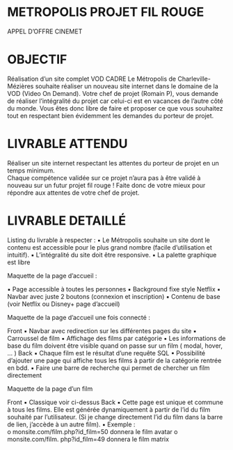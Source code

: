   # METROPOLIS PROJET FIL ROUGE 
 
 
  
APPEL D’OFFRE CINEMET 
   
# OBJECTIF 
Réalisation d’un site complet VOD 
CADRE 
Le  Métropolis  de  Charleville-Mézières  souhaite  réaliser  un  nouveau 
site internet dans le domaine de la VOD (Video On Demand). 
Votre chef de projet (Romain P), vous demande de réaliser l’intégralité 
du projet car celui-ci est en vacances de l’autre côté du monde. 
Vous êtes donc libre de faire et proposer ce que vous souhaitez tout 
en respectant bien évidemment les demandes du porteur de projet. 

# LIVRABLE ATTENDU 

Réaliser un site internet respectant les attentes du  porteur de projet 
en un temps minimum.  
Chaque compétence validée sur ce projet n’aura pas à être validé à 
nouveau sur un futur projet fil rouge ! Faite donc de votre mieux pour 
répondre aux attentes de votre chef de projet. 

# LIVRABLE DETAILLÉ 

Listing du livrable à respecter : 
▪ Le Métropolis souhaite un site dont le contenu est accessible 
pour le plus grand nombre (facile d’utilisation et intuitif). 
▪ L’intégralité du site doit être responsive. 
▪ La palette graphique est libre 
 
  
Maquette de la page d’accueil : 

 
 
 
▪ Page accessible à toutes les personnes 
▪ Background fixe style Netflix 
▪ Navbar avec juste 2 boutons (connexion et inscription) 
▪ Contenu de base (voir Netflix ou Disney+ page d’accueil) 
 
 
Maquette de la page d’accueil une fois connecté : 
 
Front 
▪ Navbar avec redirection sur les différentes pages du site 
▪ Carroussel de film 
▪ Affichage des films par catégorie 
▪ Les  informations  de  base  du  film  doivent  être  visible  quand  on 
passe sur un film ( modal, hover, ... ) 
Back 
▪ Chaque film est le résultat d’une requête SQL 
▪ Possibilité d’ajouter une page qui affiche tous les films à partir de 
la catégorie rentrée en bdd. 
▪ Faire  une  barre  de  recherche  qui  permet  de  chercher  un  film 
directement 
 
Maquette de la page d’un film 
 
Front 
▪ Classique voir ci-dessus 
Back 
▪ Cette  page  est  unique  et  commune  à  tous  les  films.  Elle  est 
générée dynamiquement à partir de l’id du film  souhaité  par 
l’utilisateur.  (Si je change directement l’id du film dans la barre 
de lien, j’accède à un autre film). 
▪ Exemple :  
o  monsite.com/film.php?id_film=50 donnera le film avatar 
o  monsite.com/film. php?id_film=49 donnera le film matrix 
